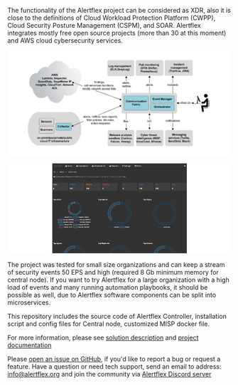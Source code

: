 The functionality of the Alertflex project can be considered as XDR, also it is close to the definitions of Cloud Workload Protection Platform (CWPP), Cloud Security Posture Management (CSPM), and SOAR. Alertflex integrates mostly free open source projects (more than 30 at this moment) and AWS cloud cybersecurity services.

![](https://github.com/alertflex/cnode/blob/master/img/hld-arch.jpg)

![](https://github.com/alertflex/cnode/blob/master/img/slides.gif)

The project was tested for small size organizations and can keep a stream of security events 50 EPS and high (required 8 Gb minimum memory for central node). If you want to try Alertflex for a large organization with a high load of events and many running automation playbooks, it should be possible as well, due to Alertflex software components can be split into microservices.

This repository includes the source code of Alertflex Controller, installation script and config files for Central node, customized MISP docker file.

For more information, please see [solution description](https://alertflex.org/solution.html) and [project documentation](https://alertflex.github.io/doc/index.html)
	
Please [open an issue on GitHub](https://github.com/alertflex/altprobe/issues), if you'd like to report a bug or request a feature. 
Have a question or need tech support, send an email to address: info@alertflex.org
and join the community via [Alertflex Discord server](https://discord.gg/wDSz7rDMWv)

